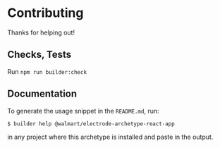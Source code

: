 Contributing
============

Thanks for helping out!

## Checks, Tests

Run `npm run builder:check`

## Documentation

To generate the usage snippet in the `README.md`, run:

```sh
$ builder help @walmart/electrode-archetype-react-app
```

in any project where this archetype is installed and paste in the output.

